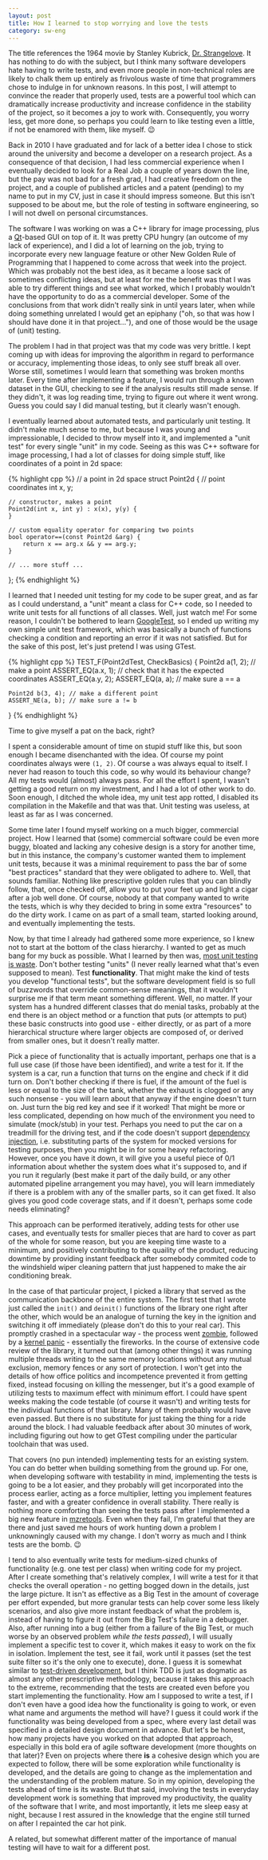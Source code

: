 ```yaml
---
layout: post
title: How I learned to stop worrying and love the tests
category: sw-eng
---
```


The title references the 1964 movie by Stanley Kubrick, [Dr. Strangelove](https://en.wikipedia.org/wiki/Dr._Strangelove). It has nothing to do with the subject, but I think many software developers hate having to write tests, and even more people in non-technical roles are likely to chalk them up entirely as frivolous waste of time that programmers chose to indulge in for unknown reasons. In this post, I will attempt to convince the reader that properly used, tests are a powerful tool which can dramatically increase productivity and increase confidence in the stability of the project, so it becomes a joy to work with. Consequently, you worry less, get more done, so perhaps you could learn to like testing even a little, if not be enamored with them, like myself. 😉

Back in 2010 I have graduated and for lack of a better idea I chose to stick around the university and become a developer on a research project. As a consequence of that decision, I had less commercial experience when I eventually decided to look for a Real Job a couple of years down the line, but the pay was not bad for a fresh grad, I had creative freedom on the project, and a couple of published articles and a patent (pending) to my name to put in my CV, just in case it should impress someone. But this isn't supposed to be about me, but the role of testing in software engineering, so I will not dwell on personal circumstances.

The software I was working on was a C++ library for image processing, plus a [Qt](https://en.wikipedia.org/wiki/Qt_(software))-based GUI on top of it. It was pretty CPU hungry (an outcome of my lack of experience), and I did a lot of learning on the job, trying to incorporate every new language feature or other New Golden Rule of Programming that I happened to come across that week into the project. Which was probably not the best idea, as it became a loose sack of sometimes conflicting ideas, but at least for me the benefit was that I was able to try different things and see what worked, which I probably wouldn't have the opportunity to do as a commercial developer. Some of the conclusions from that work didn't really sink in until years later, when while doing something unrelated I would get an epiphany ("oh, so that was how I should have done it in that project..."), and one of those would be the usage of (unit) testing.

The problem I had in that project was that my code was very brittle. I kept coming up with ideas for improving the algorithm in regard to performance or accuracy, implementing those ideas, to only see stuff break all over. Worse still, sometimes I would learn that something was broken months later. Every time after implementing a feature, I would run through a known dataset in the GUI, checking to see if the analysis results still made sense. If they didn't, it was log reading time, trying to figure out where it went wrong. Guess you could say I did manual testing, but it clearly wasn't enough.

I eventually learned about automated tests, and particularly unit testing. It didn't make much sense to me, but because I was young and impressionable, I decided to throw myself into it, and implemented a "unit test" for every single "unit" in my code. Seeing as this was C++ software for image processing, I had a lot of classes for doing simple stuff, like coordinates of a point in 2d space:

{% highlight cpp %}
// a point in 2d space
struct Point2d { 
    // point coordinates
    int x, y; 

    // constructor, makes a point
    Point2d(int x, int y) : x(x), y(y) {
    } 

    // custom equality operator for comparing two points
    bool operator==(const Point2d &arg) { 
        return x == arg.x && y == arg.y; 
    } 

    // ... more stuff ...
};
{% endhighlight %}

I learned that I needed unit testing for my code to be super great, and as far as I could understand, a "unit" meant a class for C++ code, so I needed to write unit tests for all functions of all classes. Well, just watch me! For some reason, I couldn't be bothered to learn [GoogleTest](http://google.github.io/googletest/), so I ended up writing my own simple unit test framework, which was basically a bunch of functions checking a condition and reporting an error if it was not satisfied. But for the sake of this post, let's just pretend I was using GTest.

{% highlight cpp %}
TEST_F(Point2dTest, CheckBasics) {
    Point2d a(1, 2); // make a point
    ASSERT_EQ(a.x, 1); // check that it has the expected coordinates
    ASSERT_EQ(a.y, 2);
    ASSERT_EQ(a, a); // make sure a == a

    Point2d b(3, 4); // make a different point
    ASSERT_NE(a, b); // make sure a != b
}
{% endhighlight %}

Time to give myself a pat on the back, right?

I spent a considerable amount of time on stupid stuff like this, but soon enough I became disenchanted with the idea. Of course my point coordinates always were `(1, 2)`. Of course `a` was always equal to itself. I never had reason to touch this code, so why would its behaviour change? All my tests would (almost) always pass. For all the effort I spent, I wasn't getting a good return on my investment, and I had a lot of other work to do. Soon enough, I ditched the whole idea, my unit test app rotted, I disabled its compilation in the Makefile and that was that. Unit testing was useless, at least as far as I was concerned.

Some time later I found myself working  on a much bigger, commercial project. How I learned that (some) commercial software could be even more buggy, bloated and lacking any cohesive design is a story for another time, but in this instance, the company's customer wanted them to implement unit tests, because it was a minimal requirement to pass the bar of some "best practices" standard that they were obligated to adhere to. Well, that sounds familiar. Nothing like prescriptive golden rules that you can blindly follow, that, once checked off, allow you to put your feet up and light a cigar after a job well done. Of course, nobody at that company wanted to write the tests, which is why they decided to bring in some extra "resources" to do the dirty work. I came on as part of a small team, started looking around, and eventually implementing the tests.

Now, by that time I already had gathered some more experience, so I knew not to start at the bottom of the class hierarchy. I wanted to get as much bang for my buck as possible. What I learned by then was, [most unit testing is waste](https://rbcs-us.com/documents/Why-Most-Unit-Testing-is-Waste.pdf). Don't bother testing "units" (I never really learned what that's even supposed to mean). Test **functionality**. That might make the kind of tests you develop "functional tests", but the software development field is so full of buzzwords that override common-sense meanings, that it wouldn't surprise me if that term meant something different. Well, no matter. If your system has a hundred different classes that do menial tasks, probably at the end there is an object method or a function that puts (or attempts to put) these basic constructs into good use - either directly, or as part of a more hierarchical structure where larger objects are composed of, or derived from smaller ones, but it doesn't really matter.

Pick a piece of functionality that is actually important, perhaps one that is a full use case (if those have been identified), and write a test for it. If the system is a car, run a function that turns on the engine and check if it did turn on. Don't bother checking if there is fuel, if the amount of the fuel is less or equal to the size of the tank, whether the exhaust is clogged or any such nonsense - you will learn about that anyway if the engine doesn't turn on. Just turn the big red key and see if it worked! That might be more or less complicated, depending on how much of the environment you need to simulate (mock/stub) in your test. Perhaps you need to put the car on a treadmill for the driving test, and if the code doesn't support [dependency injection](https://en.wikipedia.org/wiki/Dependency_injection), i.e. substituting parts of the system for mocked versions for testing purposes, then you might be in for some heavy refactoring. However, once you have it down, it will give you a useful piece of 0/1 information about whether the system does what it's supposed to, and if you run it regularly (best make it part of the daily build, or any other automated pipeline arrangement you may have), you will learn immediately if there is a problem with any of the smaller parts, so it can get fixed. It also gives you good code coverage stats, and if it doesn't, perhaps some code needs eliminating?

This approach can be performed iteratively, adding tests for other use cases, and eventually tests for smaller pieces that are hard to cover as part of the whole for some reason, but you are keeping time waste to a minimum, and positively contributing to the quaility of the product, reducing downtime by providing instant feedback after somebody commited code to the windshield wiper cleaning pattern that just happened to make the air conditioning break.

In the case of that particular project, I picked a library that served as the communication backbone of the entire system. The first test that I wrote just called the `init()` and `deinit()` functions of the library one right after the other, which would be an analogue of turning the key in the ignition and switching it off immediately (please don't do this to your real car). This promptly crashed in a spectacular way - the process went [zombie](https://en.wikipedia.org/wiki/Zombie_process), followed by a [kernel panic](https://en.wikipedia.org/wiki/Kernel_panic) - essentially the fireworks. In the course of extensive code review of the library, it turned out that (among other things) it was running multiple threads writing to the same memory locations without any mutual exclusion, memory fences or any sort of protection. I won't get into the details of how office politics and incompetence prevented it from getting fixed, instead focusing on killing the messenger, but it's a good example of utilizing tests to maximum effect with minimum effort. I could have spent weeks making the code testable (of course it wasn't) and writing tests for the individual functions of that library. Many of them probably would have even passed. But there is no substitute for just taking the thing for a ride around the block. I had valuable feedback after about 30 minutes of work, including figuring out how to get GTest compiling under the particular toolchain that was used.

That covers (no pun intended) implementing tests for an existing system. You can do better when building something from the ground up. For one, when developing software with testability in mind, implementing the tests is going to be a lot easier, and they probably will get incorporated into the process earlier, acting as a force multiplier, letting you implement features faster, and with a greater confidence in overall stability. There really is nothing more comforting than seeing the tests pass after I implemented a big new feature in [mzretools](https://github.com/neuviemeporte/mzretools). Even when they fail, I'm grateful that they are there and just saved me hours of work hunting down a problem I unknowningly caused with my change. I don't worry as much and I think tests are the bomb. 😉 

I tend to also eventually write tests for medium-sized chunks of functionality (e.g. one test per class) when writing code for my project. After I create something that's relatively complex, I will write a test for it that checks the overall operation - no getting bogged down in the details, just the large picture. It isn't as effective as a Big Test in the amount of coverage per effort expended, but more granular tests can help cover some less likely scenarios, and also give more instant feedback of what the problem is, instead of having to figure it out from the Big Test's failure in a debugger. Also, after running into a bug (either from a failure of the Big Test, or much worse by an observed problem _while the tests passed_), I will usually implement a specific test to cover it, which makes it easy to work on the fix in isolation. Implement the test, see it fail, work until it passes (set the test suite filter so it's the only one to execute), done. I guess it is somewhat similar to [test-driven development](https://en.wikipedia.org/wiki/Test-driven_development), but I think TDD is just as dogmatic as almost any other prescriptive methodology, because it takes this approach to the extreme, recommending that the tests are created even before you start implementing the functionality. How am I supposed to write a test, if I don't even have a good idea how the functionality is going to work, or even what name and arguments the method will have? I guess it could work if the functionality was being developed from a spec, where every last detail was specified in a detailed design document in advance. But let's be honest, how many projects have you worked on that adopted that approach, especially in this bold era of agile software development (more thoughts on that later)? Even on projects where there **is** a cohesive design which you are expected to follow, there will be some exploration while functionality is developed, and the details are going to change as the implementation and the understanding of the problem mature. So in my opinion, developing the tests ahead of time is its waste. But that said, involving the tests in everyday development work is something that improved my productivity, the quality of the software that I write, and most importantly, it lets me sleep easy at night, because I rest assured in the knowledge that the engine still turned on after I repainted the car hot pink. 

A related, but somewhat different matter of the importance of manual testing will have to wait for a different post. 
